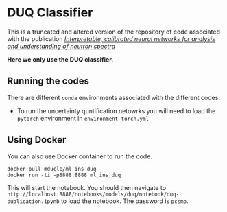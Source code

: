 # DUQ Classifier
This is a truncated and altered version of the repository of code associated with the publication [_Interpretable, calibrated neural networks for analysis and understanding of neutron spectra_](https://arxiv.org/abs/2011.04584)

**Here we only use the DUQ classifier.**

## Running the codes

There are different `conda` environments associated with the different codes:

* To run the uncertainty quntification netowrks you will need to load the `pytorch` environment in `environment-torch.yml`

## Using Docker

You can also use Docker container to run the code.

```
docker pull mducle/ml_ins_duq
docker run -ti -p8888:8888 ml_ins_duq 
```

This will start the notebook.
You should then navigate to `http://localhost:8888/notebooks/models/duq/notebook/duq-publication.ipynb` to load the notebook.
The password is `pcsmo`.
